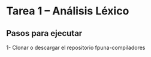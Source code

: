 # Tarea 1 – Análisis Léxico

## Pasos para ejecutar
1- Clonar o descargar el repositorio fpuna-compiladores